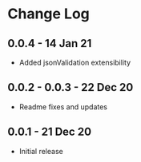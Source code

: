 # Change Log

## 0.0.4 - 14 Jan 21

- Added jsonValidation extensibility

## 0.0.2 - 0.0.3 - 22 Dec 20

- Readme fixes and updates

## 0.0.1 - 21 Dec 20

- Initial release
